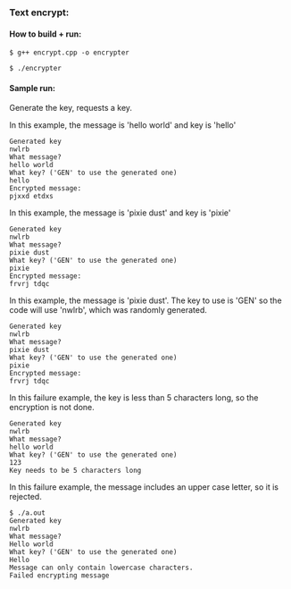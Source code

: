 
### Text encrypt:

#### How to build + run:

```
$ g++ encrypt.cpp -o encrypter

$ ./encrypter
```

#### Sample run:

Generate the key, requests a key.


In this example, the message is 'hello world' and key is 'hello'
```
Generated key
nwlrb
What message?
hello world
What key? ('GEN' to use the generated one)
hello
Encrypted message: 
pjxxd etdxs
```

In this example, the message is 'pixie dust' and key is 'pixie'
```
Generated key
nwlrb
What message?
pixie dust
What key? ('GEN' to use the generated one)
pixie
Encrypted message: 
frvrj tdqc
```

In this example, the message is 'pixie dust'. The key to use is 'GEN' so the code will use
'nwlrb', which was randomly generated.
```
Generated key
nwlrb
What message?
pixie dust
What key? ('GEN' to use the generated one)
pixie
Encrypted message: 
frvrj tdqc
```

In this failure example, the key is less than 5 characters long, so the encryption is not done.
```
Generated key
nwlrb
What message?
hello world
What key? ('GEN' to use the generated one)
123
Key needs to be 5 characters long
```

In this failure example, the message includes an upper case letter, so it is rejected.
```
$ ./a.out 
Generated key
nwlrb
What message?
Hello world
What key? ('GEN' to use the generated one)
Hello
Message can only contain lowercase characters.
Failed encrypting message 
```
